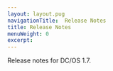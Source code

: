 ```yaml
---
layout: layout.pug
navigationTitle:  Release Notes
title: Release Notes
menuWeight: 0
excerpt:
---
```


Release notes for DC/OS 1.7.
